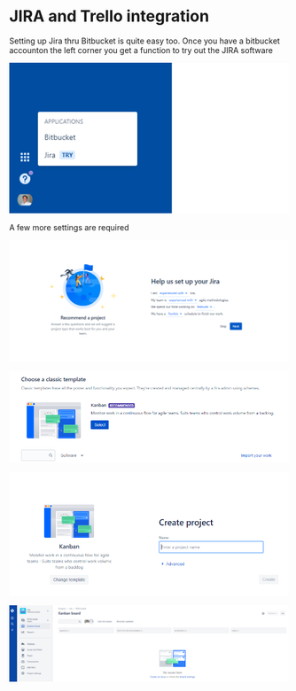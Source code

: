 # JIRA and Trello integration

Setting up Jira thru Bitbucket is quite easy too. Once you have a bitbucket accounton the left corner you get a function to try out the JIRA software

![](../.gitbook/assets/image%20%282%29.png)

A few more settings are required

![Jira settings](../.gitbook/assets/image%20%2812%29.png)

![Kanban type workflow](../.gitbook/assets/image.png)

![Enter a project name](../.gitbook/assets/image%20%2810%29.png)

![A functional JIRA project management board](../.gitbook/assets/image%20%281%29.png)



